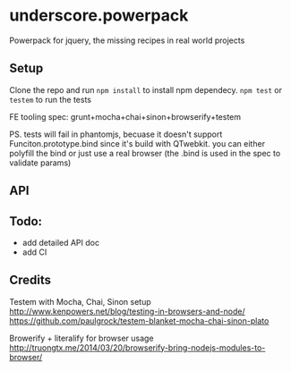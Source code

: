 underscore.powerpack
====================

Powerpack for jquery, the missing recipes in real world projects 

## Setup
   
Clone the repo and run `npm install` to install npm dependecy. `npm test` or `testem` to run the tests
 
FE tooling spec: grunt+mocha+chai+sinon+browserify+testem

PS. tests will fail in phantomjs, becuase it doesn't support Funciton.prototype.bind since it's build with QTwebkit. you can either polyfill the bind or just use a real browser (the .bind is used in the spec to validate params)

## API

## Todo: 

- add detailed API doc 
- add CI

## Credits 
 
Testem with Mocha, Chai, Sinon setup http://www.kenpowers.net/blog/testing-in-browsers-and-node/
https://github.com/paulgrock/testem-blanket-mocha-chai-sinon-plato

Browerify + literalify for browser usage
http://truongtx.me/2014/03/20/browserify-bring-nodejs-modules-to-browser/
